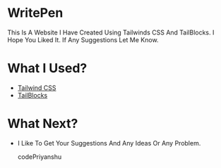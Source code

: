 # WritePen
This Is A Website I Have Created Using Tailwinds CSS And TailBlocks. I Hope You Liked It. If Any Suggestions Let Me Know.

# What I Used?

- [Tailwind CSS](http://tailwindcss.com)
- [TailBlocks](https://mertjf.github.io/tailblocks/)

# What Next?

- I Like To Get Your Suggestions And Any Ideas Or Any Problem.

    codePriyanshu
